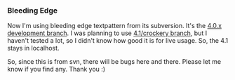 ### Bleeding Edge

Now I'm using bleeding edge textpattern from its subversion. It's the [4.0.x development branch](http://svn.textpattern.com/development/4.0/). I was planning to use [4.1/crockery branch](http://svn.textpattern.com/development/crockery/), but I haven't tested a lot, so I didn't know how good it is for live usage. So, the 4.1 stays in localhost.

So, since this is from svn, there will be bugs here and there. Please let me know if you find any. Thank you :)

<!-- {"time": "2007-11-24 21:45:30", "title": "Bleeding Edge"} -->
